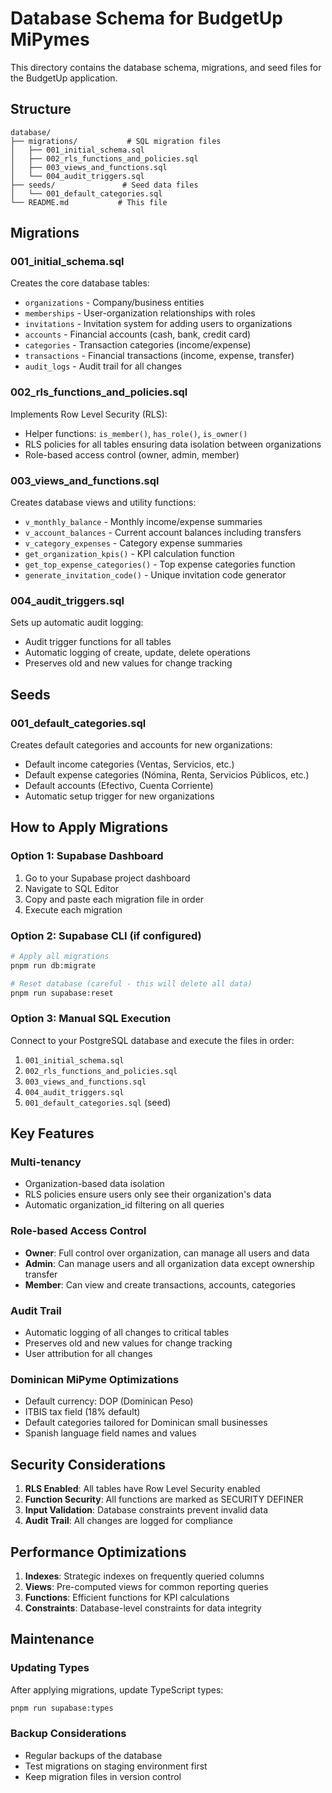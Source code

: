 # Database Schema for BudgetUp MiPymes

This directory contains the database schema, migrations, and seed files for the BudgetUp application.

## Structure

```
database/
├── migrations/           # SQL migration files
│   ├── 001_initial_schema.sql
│   ├── 002_rls_functions_and_policies.sql
│   ├── 003_views_and_functions.sql
│   └── 004_audit_triggers.sql
├── seeds/               # Seed data files
│   └── 001_default_categories.sql
└── README.md           # This file
```

## Migrations

### 001_initial_schema.sql
Creates the core database tables:
- `organizations` - Company/business entities
- `memberships` - User-organization relationships with roles
- `invitations` - Invitation system for adding users to organizations
- `accounts` - Financial accounts (cash, bank, credit card)
- `categories` - Transaction categories (income/expense)
- `transactions` - Financial transactions (income, expense, transfer)
- `audit_logs` - Audit trail for all changes

### 002_rls_functions_and_policies.sql
Implements Row Level Security (RLS):
- Helper functions: `is_member()`, `has_role()`, `is_owner()`
- RLS policies for all tables ensuring data isolation between organizations
- Role-based access control (owner, admin, member)

### 003_views_and_functions.sql
Creates database views and utility functions:
- `v_monthly_balance` - Monthly income/expense summaries
- `v_account_balances` - Current account balances including transfers
- `v_category_expenses` - Category expense summaries
- `get_organization_kpis()` - KPI calculation function
- `get_top_expense_categories()` - Top expense categories function
- `generate_invitation_code()` - Unique invitation code generator

### 004_audit_triggers.sql
Sets up automatic audit logging:
- Audit trigger functions for all tables
- Automatic logging of create, update, delete operations
- Preserves old and new values for change tracking

## Seeds

### 001_default_categories.sql
Creates default categories and accounts for new organizations:
- Default income categories (Ventas, Servicios, etc.)
- Default expense categories (Nómina, Renta, Servicios Públicos, etc.)
- Default accounts (Efectivo, Cuenta Corriente)
- Automatic setup trigger for new organizations

## How to Apply Migrations

### Option 1: Supabase Dashboard
1. Go to your Supabase project dashboard
2. Navigate to SQL Editor
3. Copy and paste each migration file in order
4. Execute each migration

### Option 2: Supabase CLI (if configured)
```bash
# Apply all migrations
pnpm run db:migrate

# Reset database (careful - this will delete all data)
pnpm run supabase:reset
```

### Option 3: Manual SQL Execution
Connect to your PostgreSQL database and execute the files in order:
1. `001_initial_schema.sql`
2. `002_rls_functions_and_policies.sql`
3. `003_views_and_functions.sql`
4. `004_audit_triggers.sql`
5. `001_default_categories.sql` (seed)

## Key Features

### Multi-tenancy
- Organization-based data isolation
- RLS policies ensure users only see their organization's data
- Automatic organization_id filtering on all queries

### Role-based Access Control
- **Owner**: Full control over organization, can manage all users and data
- **Admin**: Can manage users and all organization data except ownership transfer
- **Member**: Can view and create transactions, accounts, categories

### Audit Trail
- Automatic logging of all changes to critical tables
- Preserves old and new values for change tracking
- User attribution for all changes

### Dominican MiPyme Optimizations
- Default currency: DOP (Dominican Peso)
- ITBIS tax field (18% default)
- Default categories tailored for Dominican small businesses
- Spanish language field names and values

## Security Considerations

1. **RLS Enabled**: All tables have Row Level Security enabled
2. **Function Security**: All functions are marked as SECURITY DEFINER
3. **Input Validation**: Database constraints prevent invalid data
4. **Audit Trail**: All changes are logged for compliance

## Performance Optimizations

1. **Indexes**: Strategic indexes on frequently queried columns
2. **Views**: Pre-computed views for common reporting queries
3. **Functions**: Efficient functions for KPI calculations
4. **Constraints**: Database-level constraints for data integrity

## Maintenance

### Updating Types
After applying migrations, update TypeScript types:
```bash
pnpm run supabase:types
```

### Backup Considerations
- Regular backups of the database
- Test migrations on staging environment first
- Keep migration files in version control